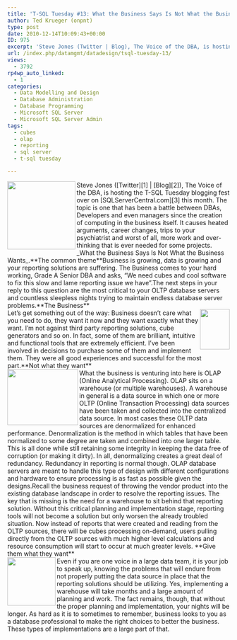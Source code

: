 ```yaml
---
title: 'T-SQL Tuesday #13: What the Business Says Is Not What the Business Wants'
author: Ted Krueger (onpnt)
type: post
date: 2010-12-14T10:09:43+00:00
ID: 975
excerpt: 'Steve Jones (Twitter | Blog), The Voice of the DBA, is hosting the T-SQL Tuesday blogging fest over on SQLServerCentral.com this month.  The topic is one that has been a battle between DBAs, Developers and even managers since the creation of computing in the business itself.  It causes heated arguments, career changes, and trips to your psychiatrist and worst of all, more work and over-thinking that is ever needed for some projects.  What the Business Says Is Not What the Business Wants.'
url: /index.php/datamgmt/datadesign/tsql-tuesday-13/
views:
  - 3792
rp4wp_auto_linked:
  - 1
categories:
  - Data Modelling and Design
  - Database Administration
  - Database Programming
  - Microsoft SQL Server
  - Microsoft SQL Server Admin
tags:
  - cubes
  - olap
  - reporting
  - sql server
  - t-sql tuesday

---
```

 

<div class="image_block">
  <img src="/wp-content/uploads/blogs/DataMgmt/olap_1.gif" alt="" title="" width="154" height="154" align="left" />
</div></a>Steve Jones ([Twitter][1] | [Blog][2]), The Voice of the DBA, is hosting the T-SQL Tuesday blogging fest over on [SQLServerCentral.com][3] this month. The topic is one that has been a battle between DBAs, Developers and even managers since the creation of computing in the business itself. It causes heated arguments, career changes, trips to your psychiatrist and worst of all, more work and over-thinking that is ever needed for some projects. _What the Business Says Is Not What the Business Wants_.**The common theme**Business is growing, data is growing and your reporting solutions are suffering. The Business comes to your hard working, Grade A Senior DBA and asks, “We need cubes and cool software to fix this slow and lame reporting issue we have”.The next steps in your reply to this question are the most critical to your OLTP database servers and countless sleepless nights trying to maintain endless database server problems.**The Business**<div class="image_block">
  <img src="/wp-content/uploads/blogs/DataMgmt/olap_2.gif" alt="" title="" width="67" height="91" align="right" />
</div>Let’s get something out of the way: Business doesn’t care what you need to do, they want it now and they want exactly what they want. I’m not against third party reporting solutions, cube generators and so on. In fact, some of them are brilliant, intuitive and functional tools that are extremely efficient. I’ve been involved in decisions to purchase some of them and implement them. They were all good experiences and successful for the most part.**Not what they want**<div class="image_block">
  <img src="/wp-content/uploads/blogs/DataMgmt/olap_3.gif" alt="" title="" width="160" height="126" align="left" />
</div>What the business is venturing into here is OLAP (Online Analytical Processing). OLAP sits on a warehouse (or multiple warehouses). A warehouse in general is a data source in which one or more OLTP (Online Transaction Processing) data sources have been taken and collected into the centralized data source. In most cases these OLTP data sources are denormalized for enhanced performance. Denormalization is the method in which tables that have been normalized to some degree are taken and combined into one larger table. This is all done while still retaining some integrity in keeping the data free of corruption (or making it dirty). In all, denormalizing creates a great deal of redundancy. Redundancy in reporting is normal though. OLAP database servers are meant to handle this type of design with different configurations and hardware to ensure processing is as fast as possible given the designs.Recall the business request of throwing the vendor product into the existing database landscape in order to resolve the reporting issues. The key that is missing is the need for a warehouse to sit behind that reporting solution. Without this critical planning and implementation stage, reporting tools will not become a solution but only worsen the already troubled situation. Now instead of reports that were created and reading from the OLTP sources, there will be cubes processing on-demand, users pulling directly from the OLTP sources with much higher level calculations and resource consumption will start to occur at much greater levels. **Give them what they want**<div class="image_block">
  <img src="/wp-content/uploads/blogs/DataMgmt/olap_4.gif" alt="" title="" width="109" height="109" align="left" />
</div>Even if you are one voice in a large data team, it is your job to speak up, knowing the problems that will endure from not properly putting the data source in place that the reporting solutions should be utilizing. Yes, implementing a warehouse will take months and a large amount of planning and work. The fact remains, though, that without the proper planning and implementation, your nights will be longer. As hard as it is to sometimes to remember, business looks to you as a database professional to make the right choices to better the business. These types of implementations are a large part of that.

 [1]: http://twitter.com/way0utwest
 [2]: http://www.sqlservercentral.com/blogs/steve_jones/default.aspx
 [3]: http://www.sqlservercentral.com/blogs/steve_jones/archive/2010/12/07/t_2D00_sql-tuesday-_2300_13-_2D00_-what-the-business-says-is-not-what-the-business-wants.aspx